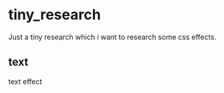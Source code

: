# tiny_research

Just a tiny research which i want to research some css effects.

## text

text effect
